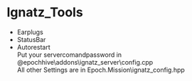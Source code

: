 # Ignatz_Tools
- Earplugs<br/>
- StatusBar<br/>
- Autorestart<br/>
Put your servercomandpassword in @epochhive\addons\ignatz_server\config.cpp<br/>
All other Settings are in Epoch.Mission\ignatz_config.hpp<br/>


